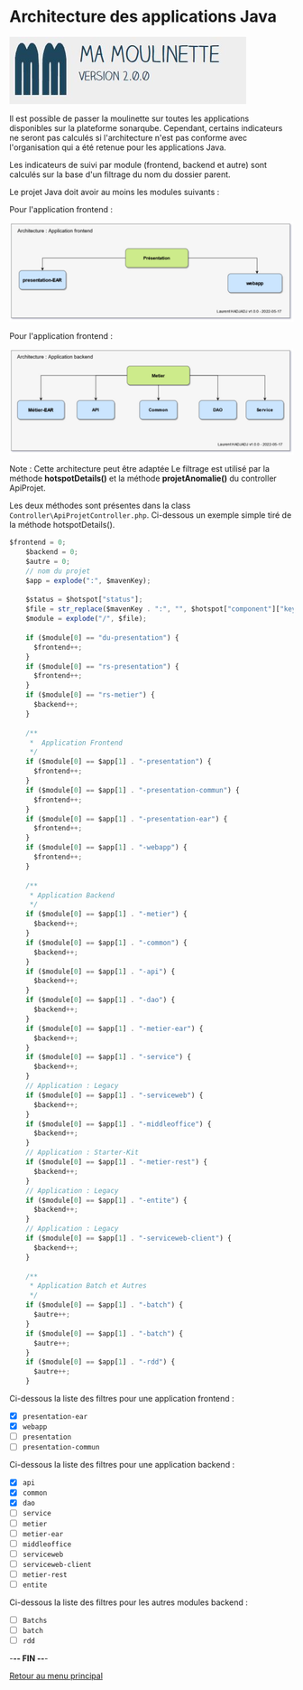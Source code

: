# Architecture des applications Java

![Ma-Moulinette](/documentation/ressources/home-000.jpg)

Il est possible de passer la moulinette sur toutes les applications disponibles sur la plateforme sonarqube. Cependant, certains indicateurs ne seront pas calculés si l'architecture n'est pas conforme avec l'organisation qui a été retenue pour les applications Java.

Les indicateurs de suivi par module (frontend, backend et autre) sont calculés sur la base d'un filtrage du nom du dossier parent.

Le projet Java doit avoir au moins les modules suivants :

Pour l'application frontend :

![Ma-Moulinette](/documentation/ressources/architecture-applicative-presentation.jpg)

Pour l'application frontend :

![Ma-Moulinette](/documentation/ressources/architecture-applicative-metier.jpg)

Note : Cette architecture peut être adaptée
Le filtrage est utilisé par la méthode **hotspotDetails()** et la méthode **projetAnomalie()** du controller ApiProjet.

Les deux méthodes sont présentes dans la class `Controller\ApiProjetController.php`. Ci-dessous un exemple simple tiré de la méthode hotspotDetails().

```js
$frontend = 0;
    $backend = 0;
    $autre = 0;
    // nom du projet
    $app = explode(":", $mavenKey);

    $status = $hotspot["status"];
    $file = str_replace($mavenKey . ":", "", $hotspot["component"]["key"]);
    $module = explode("/", $file);

    if ($module[0] == "du-presentation") {
      $frontend++;
    }
    if ($module[0] == "rs-presentation") {
      $frontend++;
    }
    if ($module[0] == "rs-metier") {
      $backend++;
    }

    /**
     *  Application Frontend
     */
    if ($module[0] == $app[1] . "-presentation") {
      $frontend++;
    }
    if ($module[0] == $app[1] . "-presentation-commun") {
      $frontend++;
    }
    if ($module[0] == $app[1] . "-presentation-ear") {
      $frontend++;
    }
    if ($module[0] == $app[1] . "-webapp") {
      $frontend++;
    }

    /**
     * Application Backend
     */
    if ($module[0] == $app[1] . "-metier") {
      $backend++;
    }
    if ($module[0] == $app[1] . "-common") {
      $backend++;
    }
    if ($module[0] == $app[1] . "-api") {
      $backend++;
    }
    if ($module[0] == $app[1] . "-dao") {
      $backend++;
    }
    if ($module[0] == $app[1] . "-metier-ear") {
      $backend++;
    }
    if ($module[0] == $app[1] . "-service") {
      $backend++;
    }
    // Application : Legacy
    if ($module[0] == $app[1] . "-serviceweb") {
      $backend++;
    }
    if ($module[0] == $app[1] . "-middleoffice") {
      $backend++;
    }
    // Application : Starter-Kit
    if ($module[0] == $app[1] . "-metier-rest") {
      $backend++;
    }
    // Application : Legacy
    if ($module[0] == $app[1] . "-entite") {
      $backend++;
    }
    // Application : Legacy
    if ($module[0] == $app[1] . "-serviceweb-client") {
      $backend++;
    }

    /**
     * Application Batch et Autres
     */
    if ($module[0] == $app[1] . "-batch") {
      $autre++;
    }
    if ($module[0] == $app[1] . "-batch") {
      $autre++;
    }
    if ($module[0] == $app[1] . "-rdd") {
      $autre++;
    }
```

Ci-dessous la liste des filtres pour une application frontend :

* [x] `presentation-ear`
* [x] `webapp`
* [ ] `presentation`
* [ ] `presentation-commun`

Ci-dessous la liste des filtres pour une application backend :

* [x] `api`
* [x] `common`
* [x] `dao`
* [ ] `service`
* [ ] `metier`
* [ ] `metier-ear`
* [ ] `middleoffice`
* [ ] `serviceweb`
* [ ] `serviceweb-client`
* [ ] `metier-rest`
* [ ] `entite`

Ci-dessous la liste des filtres pour les autres modules backend :

* [ ] `Batchs`
* [ ] `batch`
* [ ] `rdd`

-**-- FIN --**-

[Retour au menu principal](/README.md)
